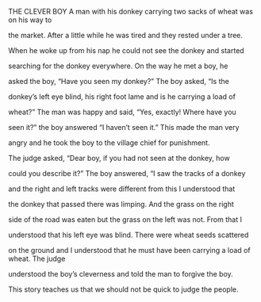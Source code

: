 


THE CLEVER BOY
A man with his donkey carrying two sacks of wheat was on his way to

the market. After a little while he was tired and they rested under a
tree.

When he woke up from his nap he could not see the donkey and started

searching for the donkey everywhere. On the way he met a boy, he

asked the boy, “Have you seen my donkey?” The boy asked, “Is the

donkey’s left eye blind, his right foot lame and is he carrying a load
of

wheat?” The man was happy and said, “Yes, exactly! Where have you

seen it?” the boy answered “I haven’t seen it.” This made the man very

angry and he took the boy to the village chief for punishment.

The judge asked, “Dear boy, if you had not seen at the donkey, how

could you describe it?” The boy answered, “I saw the tracks of a donkey

and the right and left tracks were different from this I understood that

the donkey that passed there was limping. And the grass on the right

side of the road was eaten but the grass on the left was not. From that
I

understood that his left eye was blind. There were wheat seeds scattered

on the ground and I understood that he must have been carrying a load of
wheat. The judge

understood the boy’s cleverness and told the man to forgive the boy.

This story teaches us that we should not be quick to judge the people.



